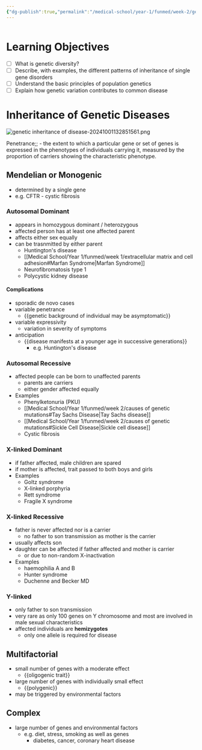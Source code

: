 ```yaml
---
{"dg-publish":true,"permalink":"/medical-school/year-1/funmed/week-2/genetic-inheritance-of-disease/","tags":["funmed"]}
---
```


```table-of-contents
```
# Learning Objectives
- [ ] What is genetic diversity?
- [ ] Describe, with examples, the different patterns of inheritance of single gene disorders
- [ ] Understand the basic principles of population genetics
- [ ] Explain how genetic variation contributes to common disease

# Inheritance of Genetic Diseases
![genetic inheritance of disease-20241001132851561.png](/img/user/Medical%20School/Year%201/funmed/week%202/attachments/genetic%20inheritance%20of%20disease-20241001132851561.png)

Penetrance;; - the extent to which a particular gene or set of genes is expressed in the phenotypes of individuals carrying it, measured by the proportion of carriers showing the characteristic phenotype.
## Mendelian or Monogenic
- determined by a single gene
- e.g. CFTR - cystic fibrosis

### Autosomal Dominant
- appears in homozygous dominant / heterozygous
- affected person has at least one affected parent
- affects either sex equally
- can be trasnmitted by either parent
	- Huntington's disease
	- [[Medical School/Year 1/funmed/week 1/extracellular matrix and cell adhesion#Marfan Syndrome\|Marfan Syndrome]]
	- Neurofibromatosis type 1
	- Polycystic kidney disease

#### Complications
- sporadic de novo cases
- variable penetrance
	- {{genetic background of individual may be asymptomatic}}
- variable expressivity
	- variation in severity of symptoms
- anticipation
	- {{disease manifests at a younger age in successive generations}}
		- e.g. Huntington's disease

### Autosomal Recessive
- affected people can be born to unaffected parents
	- parents are carriers
	- either gender affected equally
- Examples
	- Phenylketonuria (PKU)
	- [[Medical School/Year 1/funmed/week 2/causes of genetic mutations#Tay Sachs Disease\|Tay Sachs disease]]
	- [[Medical School/Year 1/funmed/week 2/causes of genetic mutations#Sickle Cell Disease\|Sickle cell disease]]
	- Cystic fibrosis
### X-linked Dominant
- if father affected, male children are spared
- if mother is affected, trait passed to both boys and girls
- Examples
	- Goltz syndrome
	- X-linked porphyria
	- Rett syndrome
	- Fragile X syndrome
### X-linked Recessive
- father is never affected nor is a carrier
	- no father to son transmission as mother is the carrier
- usually affects son
- daughter can be affected if father affected and mother is carrier
	- or due to non-random X-inactivation
- Examples
	- haemophilia A and B
	- Hunter syndrome
	- Duchenne and Becker MD
### Y-linked
- only father to son transmission
- very rare as only 100 genes on Y chromosome and most are involved in male sexual characteristics
- affected individuals are **hemizygotes**
	- only one allele is required for disease

## Multifactorial
- small number of genes with a moderate effect
	- {{oligogenic trait}}
- large number of genes with individually small effect
	- {{polygenic}}
- may be triggered by environmental factors
## Complex
- large number of genes and environmental factors
	- e.g. diet, stress, smoking as well as genes
		- diabetes, cancer, coronary heart disease
























